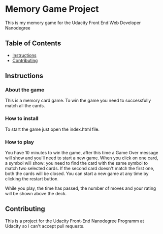 # Memory Game Project
This is my memory game for the Udacity Front End Web Developer Nanodegree

## Table of Contents

* [Instructions](#instructions)
* [Contributing](#contributing)

## Instructions

### About the game
This is a memory card game. To win the game you need to successfully match all the cards.

### How to install
To start the game just open the index.html file.

### How to play

You have 10 minutes to win the game, after this time a Game Over message will show and you'll need to start a new game.
When you click on one card, a symbol will show: you need to find the card with the same symbol to match two selected cards.
If the second card doesn't match the first one, both the cards will be closed.
You can start a new game at any time by clicking the restart button.

While you play, the time has passed, the number of moves and your rating will be shown above the deck.

## Contributing

This is a project for the Udacity Front-End Nanodegree Programm at Udacity so I can't accept pull requests.

